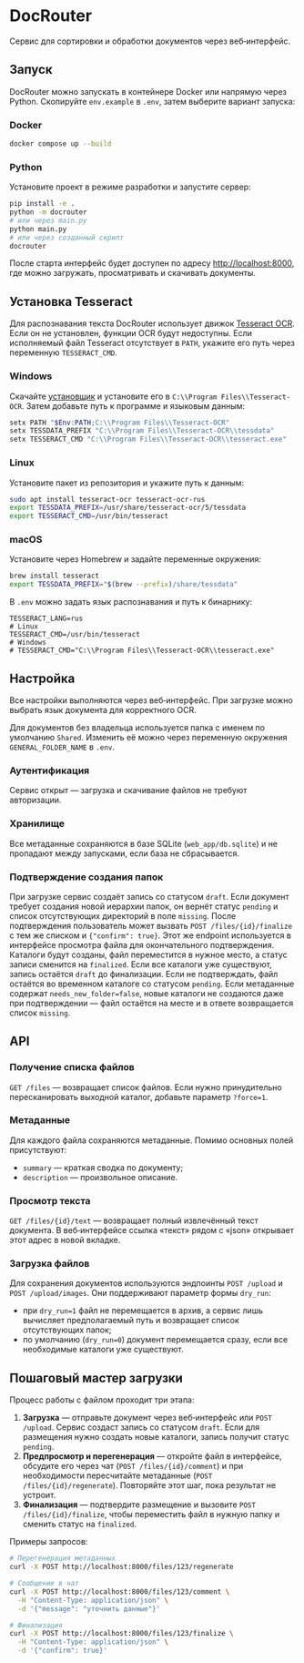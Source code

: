 # DocRouter

Сервис для сортировки и обработки документов через веб‑интерфейс.

## Запуск

DocRouter можно запускать в контейнере Docker или напрямую через Python. Скопируйте `env.example` в `.env`, затем выберите вариант запуска:

### Docker

```bash
docker compose up --build
```

### Python

Установите проект в режиме разработки и запустите сервер:

```bash
pip install -e .
python -m docrouter
# или через main.py
python main.py
# или через созданный скрипт
docrouter
```

После старта интерфейс будет доступен по адресу [http://localhost:8000](http://localhost:8000), где можно загружать, просматривать и скачивать документы.

## Установка Tesseract

Для распознавания текста DocRouter использует движок [Tesseract OCR](https://tesseract-ocr.github.io/). Если он не установлен, функции OCR будут недоступны. Если исполняемый файл Tesseract отсутствует в `PATH`, укажите его путь через переменную `TESSERACT_CMD`.

### Windows

Скачайте [установщик](https://github.com/UB-Mannheim/tesseract/wiki) и установите его в `C:\\Program Files\\Tesseract-OCR`. Затем добавьте путь к программе и языковым данным:

```powershell
setx PATH "$Env:PATH;C:\\Program Files\\Tesseract-OCR"
setx TESSDATA_PREFIX "C:\\Program Files\\Tesseract-OCR\\tessdata"
setx TESSERACT_CMD "C:\\Program Files\\Tesseract-OCR\\tesseract.exe"
```

### Linux

Установите пакет из репозитория и укажите путь к данным:

```bash
sudo apt install tesseract-ocr tesseract-ocr-rus
export TESSDATA_PREFIX=/usr/share/tesseract-ocr/5/tessdata
export TESSERACT_CMD=/usr/bin/tesseract
```

### macOS

Установите через Homebrew и задайте переменные окружения:

```bash
brew install tesseract
export TESSDATA_PREFIX="$(brew --prefix)/share/tessdata"
```

В `.env` можно задать язык распознавания и путь к бинарнику:

```
TESSERACT_LANG=rus
# Linux
TESSERACT_CMD=/usr/bin/tesseract
# Windows
# TESSERACT_CMD="C:\\Program Files\\Tesseract-OCR\\tesseract.exe"
```

## Настройка

Все настройки выполняются через веб‑интерфейс. При загрузке можно выбрать язык документа для корректного OCR.

Для документов без владельца используется папка с именем по умолчанию `Shared`. Изменить её можно через переменную окружения `GENERAL_FOLDER_NAME` в `.env`.

### Аутентификация

Сервис открыт — загрузка и скачивание файлов не требуют авторизации.

### Хранилище

Все метаданные сохраняются в базе SQLite (`web_app/db.sqlite`) и не пропадают между запусками, если база не сбрасывается.

### Подтверждение создания папок

При загрузке сервис создаёт запись со статусом `draft`. Если документ требует
создания новой иерархии папок, он вернёт статус `pending` и список отсутствующих
директорий в поле `missing`. После подтверждения пользователь может вызвать
`POST /files/{id}/finalize` с тем же списком и `{"confirm": true}`. Этот же
endpoint используется в интерфейсе просмотра файла для окончательного
подтверждения. Каталоги будут созданы, файл переместится в нужное место, а
статус записи сменится на `finalized`. Если все каталоги уже существуют, запись
остаётся `draft` до финализации. Если не подтверждать, файл остаётся во
временном каталоге со статусом `pending`. Если метаданные содержат
`needs_new_folder=false`, новые каталоги не создаются даже при подтверждении —
файл остаётся на месте и в ответе возвращается список `missing`.

## API

### Получение списка файлов

`GET /files` — возвращает список файлов. Если нужно принудительно пересканировать выходной каталог, добавьте параметр `?force=1`.

### Метаданные

Для каждого файла сохраняются метаданные. Помимо основных полей присутствуют:

- `summary` — краткая сводка по документу;
- `description` — произвольное описание.

### Просмотр текста

`GET /files/{id}/text` — возвращает полный извлечённый текст документа. В веб‑интерфейсе ссылка «текст» рядом с «json» открывает этот адрес в новой вкладке.

### Загрузка файлов

Для сохранения документов используются эндпоинты `POST /upload` и `POST /upload/images`. Они поддерживают параметр формы `dry_run`:

- при `dry_run=1` файл не перемещается в архив, а сервис лишь вычисляет предполагаемый путь и возвращает список отсутствующих папок;
- по умолчанию (`dry_run=0`) документ перемещается сразу, если все необходимые каталоги уже существуют.

## Пошаговый мастер загрузки

Процесс работы с файлом проходит три этапа:

1. **Загрузка** — отправьте документ через веб‑интерфейс или `POST /upload`. Сервис создаст запись со статусом `draft`. Если для размещения нужно создать новые каталоги, запись получит статус `pending`.
2. **Предпросмотр и перегенерация** — откройте файл в интерфейсе, обсудите его через чат (`POST /files/{id}/comment`) и при необходимости пересчитайте метаданные (`POST /files/{id}/regenerate`). Повторяйте этот шаг, пока результат не устроит.
3. **Финализация** — подтвердите размещение и вызовите `POST /files/{id}/finalize`, чтобы переместить файл в нужную папку и сменить статус на `finalized`.

Примеры запросов:

```bash
# Перегенерация метаданных
curl -X POST http://localhost:8000/files/123/regenerate

# Сообщение в чат
curl -X POST http://localhost:8000/files/123/comment \
  -H "Content-Type: application/json" \
  -d '{"message": "уточнить данные"}'

# Финализация
curl -X POST http://localhost:8000/files/123/finalize \
  -H "Content-Type: application/json" \
  -d '{"confirm": true}'
```


